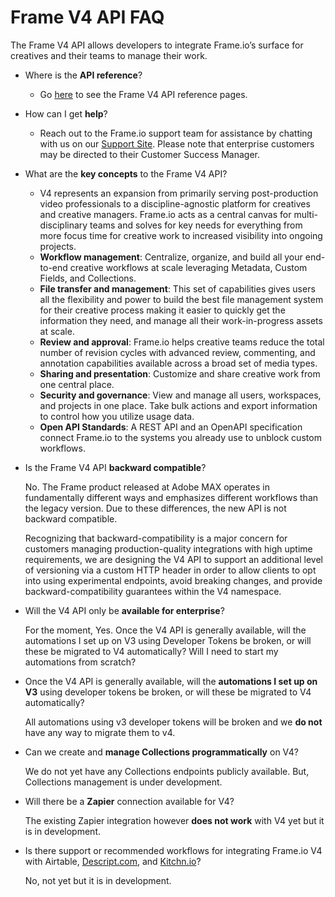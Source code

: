 # Frame V4 API FAQ

The Frame V4 API allows developers to integrate Frame.io’s surface for creatives and their teams to manage their work.

* Where is the **API reference**?
    * Go [here](https://developer-stage.adobe.com/frameio/api/current/) to see the Frame V4 API reference pages. 
* How can I get **help**?
    * Reach out to the Frame.io support team for assistance by chatting with us on our [Support Site](https://help.frame.io/en/). Please note that enterprise customers may be directed to their Customer Success Manager.
* What are the **key concepts** to the Frame V4 API?
    * V4 represents an expansion from primarily serving post-production video professionals to a discipline-agnostic platform for creatives and creative managers. Frame.io acts as a central canvas for multi-disciplinary teams and solves for key needs for everything from more focus time for creative work to increased visibility into ongoing projects.
    * **Workflow management**: Centralize, organize, and build all your end-to-end creative workflows at scale leveraging Metadata, Custom Fields, and Collections.
    * **File transfer and management**: This set of capabilities gives users all the flexibility and power to build the best file management system for their creative process making it easier to quickly get the information they need, and manage all their work-in-progress assets at scale.
    * **Review and approval**: Frame.io helps creative teams reduce the total number of revision cycles with advanced review, commenting, and annotation capabilities available across a broad set of media types.
    * **Sharing and presentation**: Customize and share creative work from one central place.
    * **Security and governance**: View and manage all users, workspaces, and projects in one place. Take bulk actions and export information to control how you utilize usage data.
    * **Open API Standards**: A REST API and an OpenAPI specification connect Frame.io to the systems you already use to unblock custom workflows.

* Is the Frame V4 API **backward compatible**?  
    
    No. The Frame product released at Adobe MAX operates in fundamentally different ways and emphasizes different workflows than the legacy version. Due to these differences, the new API is not backward compatible.

    Recognizing that backward-compatibility is a major concern for customers managing production-quality integrations with high uptime requirements, we are designing the V4 API to support an additional level of versioning via a custom HTTP header in order to allow clients to opt into using experimental endpoints, avoid breaking changes, and provide backward-compatibility guarantees within the V4 namespace. 

* Will the V4 API only be **available for enterprise**? 
   
   For the moment, Yes. Once the V4 API is generally available, will the automations I set up on V3 using Developer Tokens be broken, or will these be migrated to V4 automatically? Will I need to start my automations from scratch?
* Once the V4 API is generally available, will the **automations I set up on V3** using developer tokens be broken, or will these be migrated to V4 automatically?
   
   All automations using v3 developer tokens will be broken and we **do not** have any way to migrate them to v4.
* Can we create and **manage Collections programmatically** on V4?
    
    We do not yet have any Collections endpoints publicly available. But, Collections management is under development.
* Will there be a **Zapier** connection available for V4? 
    
    The existing Zapier integration however **does not work** with V4 yet but it is in development. 
* Is there support or recommended workflows for integrating Frame.io V4 with Airtable, [Descript.com](http://descript.com/), and [Kitchn.io](http://kitchn.io/)?
     
    No, not yet but it is in development.
